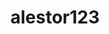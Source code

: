---
title: alestor123
github: https://github.com/alestor123
mode: dark
transition: 1s
score: 58.8
archetype:
- Github Actions
---